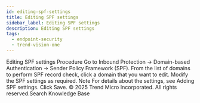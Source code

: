 ```yaml
---
id: editing-spf-settings
title: Editing SPF settings
sidebar_label: Editing SPF settings
description: Editing SPF settings
tags:
  - endpoint-security
  - trend-vision-one
---
```


 Editing SPF settings Procedure Go to Inbound Protection → Domain-based Authentication → Sender Policy Framework (SPF). From the list of domains to perform SPF record check, click a domain that you want to edit. Modify the SPF settings as required. Note For details about the settings, see Adding SPF settings. Click Save. © 2025 Trend Micro Incorporated. All rights reserved.Search Knowledge Base